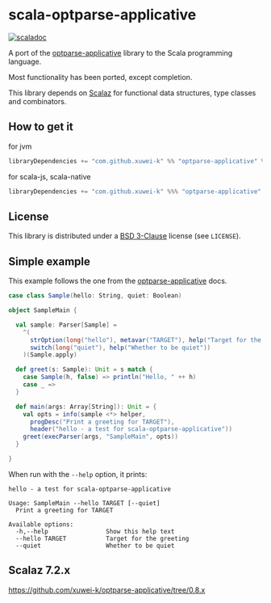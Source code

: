 scala-optparse-applicative
==========================

[![scaladoc](https://javadoc.io/badge2/com.github.xuwei-k/optparse-applicative_2.13/javadoc.svg)](https://javadoc.io/doc/com.github.xuwei-k/optparse-applicative_2.13/latest/optparse_applicative/index.html)

A port of the [optparse-applicative][1] library to the Scala programming language.

Most functionality has been ported, except completion.

This library depends on [Scalaz][2] for functional data structures, type classes and combinators.

How to get it
-------------

for jvm

```scala
libraryDependencies += "com.github.xuwei-k" %% "optparse-applicative" % "0.9.2"
```


for scala-js, scala-native

```scala
libraryDependencies += "com.github.xuwei-k" %%% "optparse-applicative" % "0.9.2"
```


License
-------
This library is distributed under a [BSD 3-Clause][3] license (see `LICENSE`).

Simple example
--------------

This example follows the one from the [optparse-applicative][1] docs.

```scala
case class Sample(hello: String, quiet: Boolean)

object SampleMain {

  val sample: Parser[Sample] =
    ^(
      strOption(long("hello"), metavar("TARGET"), help("Target for the greeting")),
      switch(long("quiet"), help("Whether to be quiet"))
    )(Sample.apply)

  def greet(s: Sample): Unit = s match {
    case Sample(h, false) => println("Hello, " ++ h)
    case _ =>
  }

  def main(args: Array[String]): Unit = {
    val opts = info(sample <*> helper,
      progDesc("Print a greeting for TARGET"),
      header("hello - a test for scala-optparse-applicative"))
    greet(execParser(args, "SampleMain", opts))
  }

}
```

When run with the `--help` option, it prints:

    hello - a test for scala-optparse-applicative
    
    Usage: SampleMain --hello TARGET [--quiet]
      Print a greeting for TARGET
    
    Available options:
      -h,--help                Show this help text
      --hello TARGET           Target for the greeting
      --quiet                  Whether to be quiet


Scalaz 7.2.x
--------------

<https://github.com/xuwei-k/optparse-applicative/tree/0.8.x>

[1]: https://hackage.haskell.org/package/optparse-applicative
[2]: https://github.com/scalaz/scalaz
[3]: http://opensource.org/licenses/BSD-3-Clause
